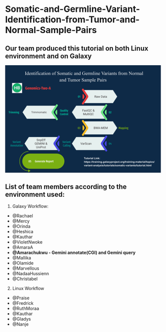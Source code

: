 # Somatic-and-Germline-Variant-Identification-from-Tumor-and-Normal-Sample-Pairs

## Our team produced this tutorial on both Linux environment and on Galaxy

![Graphical Abstract](Graphic_Abstract-Genomics-Two-A.png)

##  List of team members according to the environment used:

1. Galaxy Workflow:
- @Rachael 
- @Mercy
- @Orinda
- @Heshica
- @Kauthar
- @VioletNwoke
- @AmaraA
- **@Amarachukwu - Gemini annotate(CGI) and Gemini query**
- @Mallika
- @Olamide 
- @Marvellous
- @NadaaHussienn
- @Christabel

2. Linux Workflow
- @Praise 
- @Fredrick
- @RuthMoraa
- @Kauthar
- @Gladys
- @Nanje



